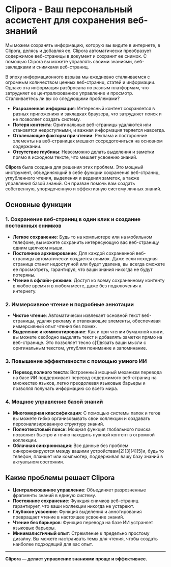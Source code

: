 # Clipora - Ваш персональный ассистент для сохранения веб-знаний

Мы можем сохранять информацию, которую вы видите в интернете, в Clipora, делясь и добавляя ее. Clipora автоматически преобразует содержимое веб-страницы в документ и сохранит ее снимок. С помощью Clipora вы можете управлять своими знаниями, веб-закладками и снимками веб-страниц.

В эпоху информационного взрыва мы ежедневно сталкиваемся с огромным количеством ценных веб-страниц, статей и информации. Однако эта информация разбросана по разным платформам, что затрудняет ее централизованное управление и просмотр. Сталкиваетесь ли вы со следующими проблемами?

*   **Разрозненная информация**: Интересный контент сохраняется в разных приложениях и закладках браузера, что затрудняет поиск и не позволяет создать систему.
*   **Потеря контента**: Оригинальные веб-страницы удаляются или становятся недоступными, и важная информация теряется навсегда.
*   **Отвлекающие факторы при чтении**: Реклама и посторонние элементы на веб-страницах мешают сосредоточиться на основном содержании.
*   **Отсутствие глубины**: Невозможно делать выделения и заметки прямо в исходном тексте, что мешает усвоению знаний.

**Clipora** была создана для решения этих проблем. Это мощный инструмент, объединяющий в себе функции сохранения веб-страниц, углубленного чтения, выделения и ведения заметок, а также управления базой знаний. Он призван помочь вам создать собственную, упорядоченную и эффективную систему личных знаний.

## Основные функции

### 1. Сохранение веб-страниц в один клик и создание постоянных снимков
- **Легкое сохранение**: Будь то на компьютере или на мобильном телефоне, вы можете сохранить интересующую вас веб-страницу одним щелчком мыши.
- **Постоянное архивирование**: Для каждой сохраненной веб-страницы автоматически создается снимок. Даже если исходная страница станет недоступной или будет удалена, вы всегда сможете ее просмотреть, гарантируя, что ваши знания никогда не будут потеряны.
- **Чтение в офлайн-режиме**: Доступ ко всему сохраненному контенту в любое время и в любом месте, даже без подключения к интернету.

### 2. Иммерсивное чтение и подробные аннотации
- **Чистое чтение**: Автоматически извлекает основной текст веб-страницы, удаляя рекламу и отвлекающие элементы, обеспечивая иммерсивный опыт чтения без помех.
- **Выделение и комментирование**: Как и при чтении бумажной книги, вы можете свободно выделять текст и добавлять заметки прямо на веб-странице. Это позволяет тесно с[1]вязать ваши мысли с оригинальным текстом, углубляя понимание и запоминание.

### 3. Повышение эффективности с помощью умного ИИ
- **Перевод полного текста**: Встроенный мощный механизм перевода на базе ИИ поддерживает перевод содержимого веб-страниц на множество языков, легко преодолевая языковые барьеры и позволяя получать информацию со всего мира.

### 4. Мощное управление базой знаний
- **Многомерная классификация**: С помощью системы папок и тегов вы можете гибко организовывать свои коллекции и создавать персонализированную структуру знаний.
- **Полнотекстовый поиск**: Мощная функция глобального поиска позволяет быстро и точно находить нужный контент в огромной коллекции.
- **Облачная синхронизация**: Все данные без проблем синхронизируются между вашими устройствам[2][3][4][5]и, будь то телефон, планшет или компьютер, поддерживая вашу базу знаний в актуальном состоянии.

## Какие проблемы решает Clipora

*   **Централизованное управление**: Объединяет разрозненные фрагменты знаний в единую систему.
*   **Постоянное сохранение**: Функция снимков веб-страниц гарантирует, что ваши коллекции никогда не устареют.
*   **Глубокое усвоение**: Функция выделения и аннотирования превращает чтение в настоящее усвоение знаний.
*   **Чтение без барьеров**: Функция перевода на базе ИИ устраняет языковые барьеры.
*   **Минималистичный опыт**: Стремление к предельно простому дизайну. Вы можете настраивать темы для чтения, чтобы создать наиболее подходящий для вас опыт.

---

**Clipora — делает управление знаниями проще и эффективнее.**